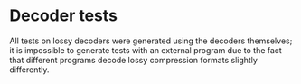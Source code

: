 # Decoder tests

All tests on lossy decoders were generated using the decoders themselves; it is impossible to generate tests with an external program due to the fact that different programs decode lossy compression formats slightly differently. 
